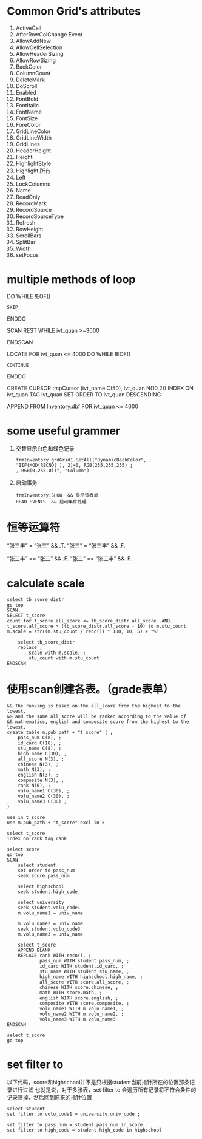 # Common Grid's attributes

1. ActiveCell
2. AfterRowColChange Event
3. AllowAddNew
4. AllowCellSelection
5. AllowHeaderSizing
6. AllowRowSizing
7. BackColor
8. ColumnCount
9. DeleteMark
10. DoScroll
11. Enabled
12. FontBold
13. FontItalic
14. FontName
15. FontSize
16. ForeColor
17. GridLineColor
18. GridLineWidth
19. GridLines
20. HeaderHeight
21. Height
22. HighlightStyle
23. Highlight 所有
24. Left
25. LockColumns
26. Name
27. ReadOnly
28. RecordMark
29. RecordSource
30. RecordSourceType
31. Refresh
32. RowHeight
33. ScrollBars
34. SplitBar
35. Width
36. setFocus

# multiple methods of loop

DO WHILE !EOF()

	SKIP
ENDDO


SCAN REST WHILE ivt_quan >=3000

ENDSCAN

LOCATE FOR ivt_quan <= 4000
DO WHILE !EOF()

    CONTINUE
ENDDO

CREATE CURSOR tmpCursor (ivt_name C(50), ivt_quan N(10,2))
INDEX ON ivt_quan TAG ivt_quan
SET ORDER TO ivt_quan DESCENDING

APPEND FROM Inventory.dbf FOR ivt_quan  <= 4000

# some useful grammer

1. 交替显示白色和绿色记录
    ```visual foxpro
    frmInventory.grdGrid1.SetAll("DynamicBackColor", ;
    "IIF(MOD(RECNO( ), 2)=0, RGB(255,255,255) ;
    , RGB(0,255,0))", "Column")  
    ```

2. 启动事务
    ```visual foxpro
    frmInventory.SHOW  && 显示该表单
    READ EVENTS  && 启动事件处理
    ```
# 恒等运算符
“张三丰” = “张三” && .T.
“张三” = “张三丰” && .F. 

“张三丰” == “张三” && .F.
“张三” == “张三丰” && .F.

# calculate scale
```visual forpro
select tb_score_distr
go top
SCAN
SELECT t_score
count for t_score.all_score <= tb_score_distr.all_score .AND. t_score.all_score > (tb_score_distr.all_score - 10) to m.stu_count
m.scale = str((m.stu_count / recc()) * 100, 10, 5) + "%"

    select tb_score_distr
    replace ;
        scale with m.scale, ;
        stu_count with m.stu_count
ENDSCAN

```

# 使用scan创建各表。（grade表单）
```visual foxpro
&& The ranking is based on the all_score from the highest to the lowest,
&& and the same all_score will be ranked according to the value of
&& mathematics, english and composite score from the highest to the lowest.
create table m.pub_path + "t_score" ( ;
    pass_num C(8), ;
    id_card C(18), ;
    stu_name C(8), ;
    high_name C(30), ;
    all_score N(3), ;
    chinese N(3), ;
    math N(3), ;
    english N(3), ;
    composite N(3), ;
    rank N(6), ;
    volu_name1 C(30), ;
    volu_name2 C(30), ;
    volu_name3 C(30) ;
)

use in t_score
use m.pub_path + "t_score" excl in 5

select t_score
index on rank tag rank

select score
go top
SCAN
    select student
    set order to pass_num
    seek score.pass_num

    select highschool
    seek student.high_code

    select university
    seek student.volu_code1
    m.volu_name1 = univ_name

    m.volu_name2 = univ_name
    seek student.volu_code3
    m.volu_name3 = univ_name

    select t_score
    APPEND BLANK
    REPLACE rank WITH recn(), ;
            pass_num WITH student.pass_num, ;
            id_card WITH student.id_card, ;
            stu_name WITH student.stu_name, ;
            high_name WITH highschool.high_name, ;
            all_score WITH score.all_score, ;
            chinese WITH score.chinese, ;
            math WITH score.math, ;
            english WITH score.english, ;
            composite WITH score.composite, ;
            volu_name1 WITH m.volu_name1, ;
            volu_name2 WITH m.volu_name2, ;
            volu_name3 WITH m.volu_name3
ENDSCAN

select t_score
go top
```

# set filter to 
以下代码，score和highschool并不是只根据student当前指针所在的位置那条记录进行过滤
也就是说，对于多张表，set filter to 会遍历所有记录将不符合条件的记录筛掉，然后回到原来的指针位置

```visual foxpro
select student
set filter to volu_code1 = university.univ_code ;

set filter to pass_num = student.pass_num in score
set filter to high_code = student.high_code in highschool
```
